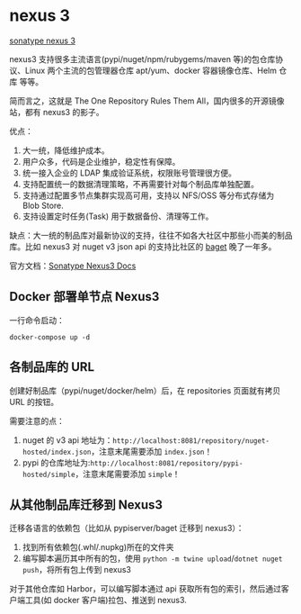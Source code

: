 # nexus 3

[sonatype nexus 3](https://github.com/sonatype/docker-nexus3)

nexus3 支持很多主流语言(pypi/nuget/npm/rubygems/maven 等)的包仓库协议、Linux 两个主流的包管理器仓库 apt/yum、docker 容器镜像仓库、Helm 仓库 等等。

简而言之，这就是 The One Repository Rules Them All，国内很多的开源镜像站，都有 nexus3 的影子。

优点：

1. 大一统，降低维护成本。
2. 用户众多，代码是企业维护，稳定性有保障。
3. 统一接入企业的 LDAP 集成验证系统，权限账号管理很方便。
4. 支持配置统一的数据清理策略，不再需要针对每个制品库单独配置。
5. 支持通过配置多节点集群实现高可用，支持以 NFS/OSS 等分布式存储为 Blob Store.
6. 支持设置定时任务(Task) 用于数据备份、清理等工作。


缺点：大一统的制品库对最新协议的支持，往往不如各大社区中那些小而美的制品库。比如 nexus3 对 nuget v3 json api 的支持比社区的 [baget](https://github.com/loic-sharma/BaGet) 晚了一年多。


官方文档：[Sonatype Nexus3 Docs](https://help.sonatype.com/repomanager3)

## Docker 部署单节点 Nexus3

一行命令启动：

```shell
docker-compose up -d
```

## 各制品库的 URL

创建好制品库（pypi/nuget/docker/helm）后，在 repositories 页面就有拷贝 URL 的按钮。

需要注意的点：

1. nuget 的 v3 api 地址为：`http://localhost:8081/repository/nuget-hosted/index.json`，注意末尾需要添加 `index.json`！
1. pypi 的仓库地址为:`http://localhost:8081/repository/pypi-hosted/simple`，注意末尾需要添加 `simple`！

## 从其他制品库迁移到 Nexus3

迁移各语言的依赖包（比如从 pypiserver/baget 迁移到 nexus3）：

1. 找到所有依赖包(.whl/.nupkg)所在的文件夹
2. 编写脚本遍历其中所有的包，使用 `python -m twine upload`/`dotnet nuget push`，将所有包上传到 nexus3

对于其他仓库如 Harbor，可以编写脚本通过 api 获取所有包的索引，然后通过客户端工具(如 docker 客户端)拉包、推送到 nexus3.

